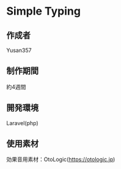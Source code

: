 # Simple Typing

## 作成者
Yusan357

## 制作期間
約4週間

## 開発環境
Laravel(php)

## 使用素材
効果音用素材：OtoLogic(https://otologic.jp)